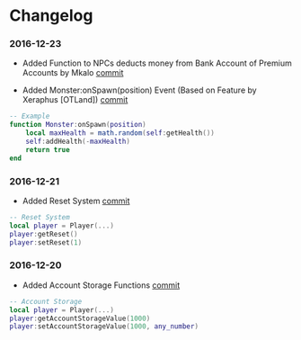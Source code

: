 Changelog
===============

### 2016-12-23
* Added Function to NPCs deducts money from Bank Account of Premium Accounts by Mkalo [commit](https://github.com/brunominervino/forgottenserver/commit/8bdfa3596bb864b3e5217e17819e1b67b6e93f9c)

* Added Monster:onSpawn(position) Event (Based on Feature by Xeraphus [OTLand]) [commit](https://github.com/brunominervino/forgottenserver/commit/ad21e49300e167fb291d2009543e66640cbcb566)
```lua
-- Example
function Monster:onSpawn(position)
	local maxHealth = math.random(self:getHealth())
	self:addHealth(-maxHealth)
    return true
end
```

### 2016-12-21
* Added Reset System [commit](https://github.com/brunominervino/forgottenserver/commit/49055485faef93a5ae2179117149a108604541a6)

```lua
-- Reset System
local player = Player(...)
player:getReset()
player:setReset(1)
```

### 2016-12-20
* Added Account Storage Functions [commit](https://github.com/brunominervino/forgottenserver/commit/1d84cba5a05f43eb0ce47897df390d3ff3298c0e)

```lua
-- Account Storage
local player = Player(...)
player:getAccountStorageValue(1000)
player:setAccountStorageValue(1000, any_number)
```
